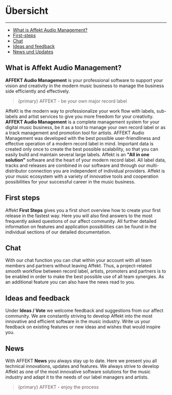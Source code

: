 # Übersicht 

---

- [What is Affekt Audio Management?](#what-is-affekt-audio-management)
- [First-steps](#first-steps)
- [Chat](#chat)
- [Ideas and feedback](#ideas-vote)
- [News und Updates](#news)

<a name="what-is-affekt-audio-management"></a>
## What is Affekt Audio Management?
**AFFEKT Audio Management** is your professional software to support your vision and creativity in the modern music business to manage the business side efficiently and effectively. 

> {primary} AFFEKT - be your own major record label 

AffeKt is the modern way to professionalize your work flow with labels, sub-labels and artist services to give you more freedom for your creativity. **AFFEKT Audio Management** is a complete management system for your digital music business, be it as a tool to manage your own record label or as a track management and promotion tool for artists.
AFFEKT Audio Management was developed with the best possible user-friendliness and effective operation of a modern record label in mind.
Important data is created only once to create the best possible scalability, so that you can easily build and maintain several large labels. Affekt is an **"All in one solution"** software and the heart of your modern record label. All label data, tracks and releases are combined in our software and through our multi-distributor connection you are independent of individual providers.
Affekt is your music ecosystem with a variety of innovative tools and cooperation possibilities for your successful career in the music business.

<a name="first-steps"></a>
## First steps

Affekt **First Steps** gives you a first short overview how to create your first release in the fastest way.
Here you will also find answers to the most frequently asked questions of our affect community.
All further detailed information on features and application possibilities can be found in the individual sections of our detailed documentation.

<a name="chat"></a>
## Chat
With our chat function you can chat within your account with all team members and partners without leaving Affekt.
Thus, a project-related smooth workflow between record label, artists, promoters and partners is to be enabled in order to make the best possible use of all team synergies.
As an additional feature you can also have the news read to you.

<a name="ideas-vote"></a>
## Ideas and feedback
Under **Ideas / Vote** we welcome feedback and
suggestions from our affect community.
We are constantly striving to develop Affekt into the most innovative and efficient software in the music industry.
Write us your feedback on existing features or new ideas and wishes that would inspire you.

<a name="news"></a>
## News
With AFFEKT **News** you always stay up to date. Here we present you all technical innovations, updates and features.
We always strive to develop Affekt as one of the most innovative software solutions for the music industry and adapt it to the needs of our label managers and artists.

> {primary} AFFEKT - enjoy the process


